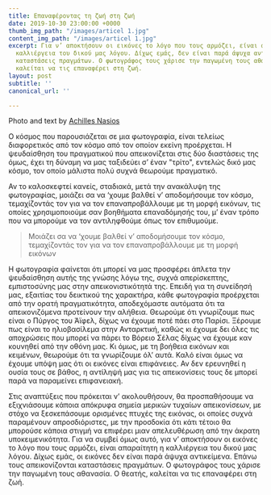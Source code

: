 ```yaml
---
title: Επαναφέροντας τη ζωή στη ζωή
date: 2019-10-30 23:00:00 +0000
thumb_img_path: "/images/articel 1.jpg"
content_img_path: "/images/articel 1.jpg"
excerpt: Για ν’ αποκτήσουν οι εικόνες το λόγο που τους αρμόζει, είναι απαραίτητη η
  καλλιέργεια του δικού μας λόγου. Δίχως εμάς, δεν είναι παρά άψυχα αντικείμενα. Απεικονίζουν
  καταστάσεις πραγμάτων. Ο φωτογράφος τους χάρισε την παγωμένη τους αθανασία. Ο θεατής,
  καλείται να τις επαναφέρει στη ζωή.
layout: post
subtitle: ''
canonical_url: ''

---
```

Photo and text by [Achilles Nasios](https://anikon.org/)

Ο κόσμος που παρουσιάζεται σε μια φωτογραφία, είναι τελείως διαφορετικός από τον κόσμο από τον οποίον εκείνη προέρχεται. Η ψευδαίσθηση του πραγματικού που απεικονίζεται στις δύο διαστάσεις της όμως, έχει τη δύναμη να μας ταξιδεύει σ’ έναν "τρίτο", εντελώς δικό μας κόσμο, τον οποίο μάλιστα πολύ συχνά θεωρούμε πραγματικό.

Αν το καλοσκεφτεί κανείς, σταδιακά, μετά την ανακάλυψη της φωτογραφίας, μοιάζει σα να ‘χουμε βαλθεί ν’ αποδομήσουμε τον κόσμο, τεμαχίζοντάς τον για να τον επαναπροβάλλουμε με τη μορφή εικόνων, τις οποίες χρησιμοποιούμε σαν βοηθήματα επαναδόμησής του, μ’ έναν τρόπο που να μπορούμε να τον αντιληφθούμε όπως τον επιθυμούμε.

> Μοιάζει σα να ‘χουμε βαλθεί ν’ αποδομήσουμε τον κόσμο, τεμαχίζοντάς τον για να τον επαναπροβάλλουμε με τη μορφή εικόνων

Η φωτογραφία φαίνεται ότι μπορεί να μας προσφέρει άπλετα την ψευδαίσθηση αυτής της γνώσης λόγω της, συχνά απερίσκεπτης, εμπιστοσύνης μας στην απεικονιστικότητά της. Επειδή για τη συνείδησή μας, εξαιτίας του δεικτικού της χαρακτήρα, κάθε φωτογραφία προέρχεται από την ορατή πραγματικότητα, αποδεχόμαστε αυτόματα ότι τα απεικονιζόμενα  προτείνουν την αλήθεια. Θεωρούμε ότι γνωρίζουμε πως είναι ο Πύργος του Άϊφελ, δίχως να έχουμε ποτέ πάει στο Παρίσι. Ξέρουμε πως είναι το ηλιοβασίλεμα στην Ανταρκτική, καθώς κι έχουμε δει όλες τις αποχρώσεις που μπορεί να πάρει το Βόρειο Σέλας δίχως να έχουμε καν κουνηθεί από την οθόνη μας. Κι όμως, με τη βοήθεια εικόνων και κειμένων, θεωρούμε ότι τα γνωρίζουμε όλ’ αυτά. Καλό είναι όμως να έχουμε υπόψη μας ότι οι εικόνες είναι επιφάνειες. Αν δεν ερευνηθεί η ουσία τους σε βάθος, η αντίληψή μας για τις απεικονίσεις τους δε μπορεί παρά να παραμείνει επιφανειακή.

Στις αναπτύξεις που πρόκειται ν’ ακολουθήσουν, θα προσπαθήσουμε να εξιχνιάσουμε κάποια απόκρυφα σημεία μερικών τυχαίων απεικονίσεων, με στόχο να ξεσκεπάσουμε ορισμένες πτυχές της εικόνας, οι οποίες συχνά παραμένουν απροσδιόριστες, με την προσδοκία ότι κάτι τέτοιο θα μπορούσε κάποια στιγμή να επιφέρει μιαν απελευθέρωση από την άκρατη υποκειμενικότητα. Για να συμβεί όμως αυτό, για ν’ αποκτήσουν οι εικόνες το λόγο που τους αρμόζει, είναι απαραίτητη η καλλιέργεια του δικού μας λόγου. Δίχως εμάς, οι εικόνες δεν είναι παρά άψυχα αντικείμενα. Επάνω τους απεικονίζονται καταστάσεις πραγμάτων. Ο φωτογράφος τους χάρισε την παγωμένη τους αθανασία. Ο θεατής, καλείται να τις επαναφέρει στη ζωή.